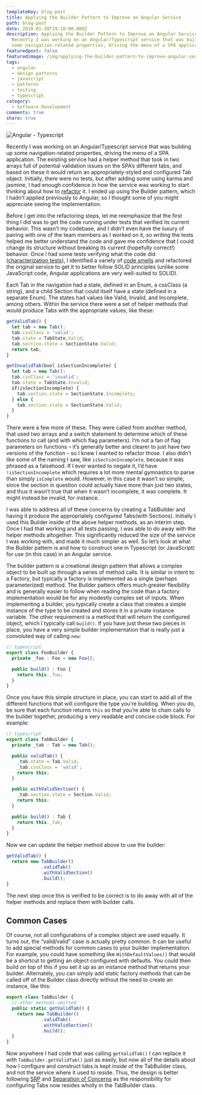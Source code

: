 ```yaml
---
templateKey: blog-post
title: Applying the Builder Pattern to Improve an Angular Service
path: blog-post
date: 2018-01-30T19:18:00.000Z
description: Applying the Builder Pattern to Improve an Angular Service.
  Recently I was working on an Angular/Typescript service that was building up
  some navigation-related properties, driving the menu of a SPA application.
featuredpost: false
featuredimage: /img/applying-the-builder-pattern-to-improve-angular-service.png
tags:
  - angular
  - design patterns
  - javascript
  - patterns
  - testing
  - typescript
category:
  - Software Development
comments: true
share: true
---
```

![Angular - Typescript](/img/angular-typescript.png)

Recently I was working on an Angular/Typescript service that was building up some navigation-related properties, driving the menu of a SPA application. The existing service had a helper method that took in two arrays full of potential validation issues on the SPA’s different tabs, and based on these it would return an appropriately-styled and configured Tab object. Initially, there were no tests, but after adding some using karma and jasmine, I had enough confidence in how the service was working to start thinking about how to [refactor](https://www.pluralsight.com/courses/refactoring-fundamentals) it. I ended up using the Builder pattern, which I hadn’t applied previously to Angular, so I thought some of you might appreciate seeing the implementation.

Before I get into the refactoring steps, let me reemphasize that the first thing I did was to get the code running under tests that verified its current behavior. This wasn’t my codebase, and I didn’t even have the luxury of pairing with one of the team members as I worked on it, so writing the tests helped me better understand the code and gave me confidence that I could change its structure without breaking its current (hopefully correct!) behavior. Once I had some tests verifying what the code did ([characterization tests](https://en.wikipedia.org/wiki/Characterization_test)), I identified a variety of [code smells](http://deviq.com/code-smells/) and refactored the original service to get it to better follow SOLID principles (unlike some JavaScript code, Angular applications are very well-suited to SOLID).

Each Tab in the navigation had a state, defined in an Enum, a cssClass (a string), and a child Section that could itself have a state (defined in a separate Enum). The states had values like Valid, Invalid, and Incomplete, among others. Within the service there were a set of helper methods that would produce Tabs with the appropriate values, like these:

```typescript
getValidTab() {
  let tab = new Tab();
  tab.cssClass = 'valid';
  tab.state = TabState.Valid;
  tab.section.state = SectionState.Valid;
  return tab;
}

getInvalidTab(bool isSectionIncomplete) {
  let tab = new Tab();
  tab.cssClass = 'invalid';
  tab.state = TabState.Invalid;
  if(isSectionIncomplete) {
    tab.section.state = SectionState.Incomplete;
  } else {
    tab.section.state = SectionState.Valid;
  }
}
```

There were a few more of these. They were called from another method, that used two arrays and a switch statement to determine which of these functions to call (and with which flag parameters). I’m not a fan of flag parameters on functions – it’s generally better and clearer to just have two versions of the function – so I knew I wanted to refactor those. I also didn’t like some of the naming I saw, like `isSectionIncomplete`, because it was phrased as a falsehood. If I ever wanted to negate it, I’d have `!isSectionIncomplete` which requires a lot more mental gymnastics to parse than simply `isComplete` would. However, in this case it wasn’t so simple, since the section in question could actually have more than just two states, and thus it wasn’t true that when it wasn’t incomplete, it was complete. It might instead be invalid, for instance.

I was able to address all of these concerns by creating a TabBuilder and having it produce the appropriately configured Tabs(with Sections). Initially I used this Builder inside of the above helper methods, as an interim step. Once I had that working and all tests passing, I was able to do away with the helper methods altogether. This significantly reduced the size of the service I was working with, and made it much simpler as well. So let’s look at what the Builder pattern is and how to construct one in Typescript (or JavaScript) for use (in this case) in an Angular service.

The builder pattern is a creational design pattern that allows a complex object to be built up through a series of method calls. It is similar in intent to a Factory, but typically a factory is implemented as a single (perhaps parameterized) method. The Builder pattern offers much greater flexibility and is generally easier to follow when reading the code than a factory implementation would be for any modestly complex set of inputs. When implementing a builder, you typically create a class that creates a simple instance of the type to be created and stores it in a private instance variable. The other requirement is a method that will return the configured object, which I typically call `build()`. If you have just these two pieces in place, you have a very simple builder implementation that is really just a convoluted way of calling `new`:

```typescript
// typescript
export class FooBuilder {
  private _foo : Foo = new Foo();

  public build() : Foo {
    return this._foo;
  }
}
```

Once you have this simple structure in place, you can start to add all of the different functions that will configure the type you’re building. When you do, be sure that each function returns `this` so that you’re able to chain calls to the builder together, producing a very readable and concise code block. For example:

```typescript
// typescript
export class TabBuilder {
  private _tab : Tab = new Tab();

  public validTab() {
    _tab.state = Tab.Valid;
    _tab.cssClass = 'valid';
    return this;
  }

  public withValidSection() {
    _tab.section.state = Section.Valid;
    return this;
  }

  public build() : Tab {
    return this._tab;
  }
}
```

Now we can update the helper method above to use the builder:

```typescript
getValidTab() {
  return new TabBuilder()
             .validTab()
             .withValidSection()
             .build();
}
```

The next step once this is verified to be correct is to do away with all of the helper methods and replace them with builder calls.

## Common Cases

Of course, not all configurations of a complex object are used equally. It turns out, the “valid/valid” case is actually pretty common. It can be useful to add special methods for common cases to your builder implementation. For example, you could have something like `WithDefaultValues()` that would be a shortcut to getting an object configured with defaults. You could then build on top of this if you set it up as an instance method that returns your builder. Alternately, you can simply add static factory methods that can be called off of the Builder class directly without the need to create an instance, like this:

```typescript
export class TabBuilder {
  // other methods omitted
  public static getValidTab() {
    return new TabBuilder()
             .validTab()
             .withValidSection()
             .build();
  }
}
```

Now anywhere I had code that was calling `getValidTab()` I can replace it with `TabBuilder.getValidTab()` just as easily, but now all of the details about how I configure and construct tabs is kept inside of the TabBuilder class, and not the service where it used to reside. Thus, the design is better following [SRP](http://deviq.com/single-responsibility-principle/) and [Separation of Concerns](http://deviq.com/separation-of-concerns/) as the responsibility for configuring Tabs now resides wholly in the TabBuilder class.
